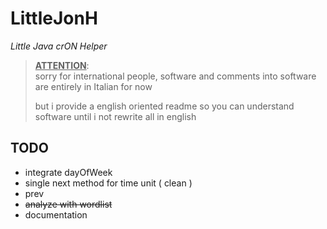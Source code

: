 # LittleJonH
*Little Java crON Helper*



> **<u>ATTENTION</u>**:  
> sorry for international people, software and comments into software are entirely in Italian for now  
>
> but i provide a english oriented readme so you can understand software until i not rewrite all in english

## TODO 

- integrate dayOfWeek
- single next method for time unit ( clean )
- prev
- ~~analyze with wordlist~~
- documentation
